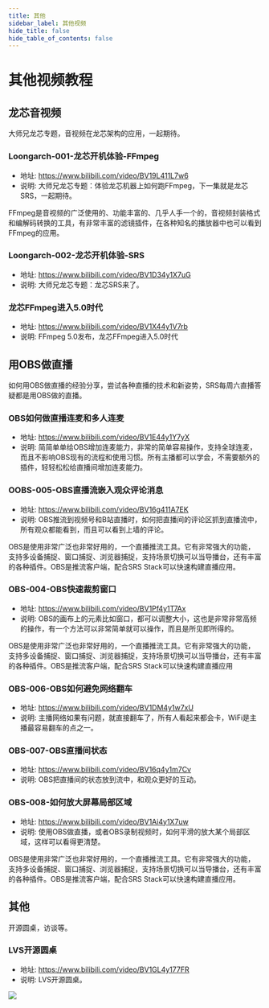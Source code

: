 ```yaml
---
title: 其他
sidebar_label: 其他视频
hide_title: false
hide_table_of_contents: false
---
```


# 其他视频教程

## 龙芯音视频

大师兄龙芯专题，音视频在龙芯架构的应用，一起期待。

### Loongarch-001-龙芯开机体验-FFmpeg
* 地址: https://www.bilibili.com/video/BV19L411L7w6
* 说明: 大师兄龙芯专题：体验龙芯机器上如何跑FFmpeg，下一集就是龙芯SRS，一起期待。

FFmpeg是音视频的广泛使用的、功能丰富的、几乎人手一个的，音视频封装格式和编解码转换的工具，有非常丰富的滤镜插件，在各种知名的播放器中也可以看到FFmpeg的应用。

### Loongarch-002-龙芯开机体验-SRS
* 地址: https://www.bilibili.com/video/BV1D34y1X7uG
* 说明: 大师兄龙芯专题：龙芯SRS来了。

### 龙芯FFmpeg进入5.0时代
* 地址: https://www.bilibili.com/video/BV1X44y1V7rb  
* 说明: FFmpeg 5.0发布，龙芯FFmpeg进入5.0时代 
    

## 用OBS做直播
如何用OBS做直播的经验分享，尝试各种直播的技术和新姿势，SRS每周六直播答疑都是用OBS做的直播。

### OBS如何做直播连麦和多人连麦
* 地址: https://www.bilibili.com/video/BV1E44y1Y7yX
* 说明: 简简单单给OBS增加连麦能力，非常的简单容易操作，支持全球连麦，而且不影响OBS现有的流程和使用习惯。所有主播都可以学会，不需要额外的插件，轻轻松松给直播间增加连麦能力。

### OOBS-005-OBS直播流嵌入观众评论消息
* 地址: https://www.bilibili.com/video/BV16g411A7EK
* 说明: OBS推流到视频号和B站直播时，如何把直播间的评论区抓到直播流中，所有观众都能看到，而且可以看到上墙的评论。

OBS是使用非常广泛也非常好用的，一个直播推流工具。它有非常强大的功能，支持多设备捕捉、窗口捕捉、浏览器捕捉，支持场景切换可以当导播台，还有丰富的各种插件。OBS是推流客户端，配合SRS Stack可以快速构建直播应用。
      
### OBS-004-OBS快速裁剪窗口
* 地址: https://www.bilibili.com/video/BV1Pf4y1T7Ax
* 说明: OBS的画布上的元素比如窗口，都可以调整大小，这也是非常非常高频的操作，有一个方法可以非常简单就可以操作，而且是所见即所得的。

OBS是使用非常广泛也非常好用的，一个直播推流工具。它有非常强大的功能，支持多设备捕捉、窗口捕捉、浏览器捕捉，支持场景切换可以当导播台，还有丰富的各种插件。OBS是推流客户端，配合SRS Stack可以快速构建直播应用

### OBS-006-OBS如何避免网络翻车
* 地址: https://www.bilibili.com/video/BV1DM4y1w7xU
* 说明: 主播网络如果有问题，就直接翻车了，所有人看起来都会卡，WiFi是主播最容易翻车的点之一。

### OBS-007-OBS直播间状态
* 地址: https://www.bilibili.com/video/BV16q4y1m7Cv
* 说明: OBS把直播间的状态放到流中，和观众更好的互动。

### OBS-008-如何放大屏幕局部区域
* 地址: https://www.bilibili.com/video/BV1Ai4y1X7uw
* 说明: 使用OBS做直播，或者OBS录制视频时，如何平滑的放大某个局部区域，这样可以看得更清楚。

OBS是使用非常广泛也非常好用的，一个直播推流工具。它有非常强大的功能，支持多设备捕捉、窗口捕捉、浏览器捕捉，支持场景切换可以当导播台，还有丰富的各种插件。OBS是推流客户端，配合SRS Stack可以快速构建直播应用。      

## 其他

开源圆桌，访谈等。

### LVS开源圆桌
* 地址: https://www.bilibili.com/video/BV1GL4y177FR
* 说明: LVS开源圆桌。

![](https://ossrs.net/gif/v1/sls.gif?site=ossrs.net&path=/lts/tutorial/zh/v6/srs-other)



